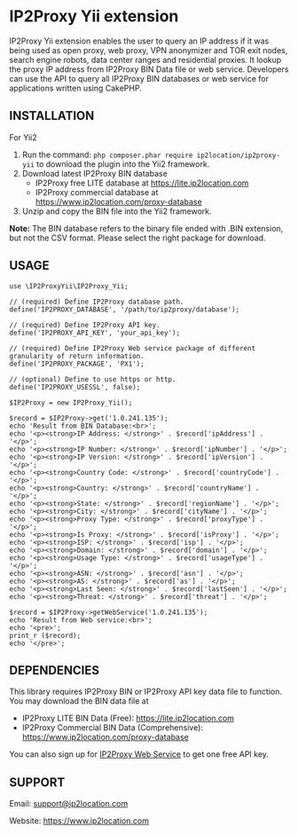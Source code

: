 # IP2Proxy Yii extension
IP2Proxy Yii extension enables the user to query an IP address if it was being used as open proxy, web proxy, VPN anonymizer and TOR exit nodes, search engine robots, data center ranges and residential proxies. It lookup the proxy IP address from IP2Proxy BIN Data file or web service. Developers can use the API to query all IP2Proxy BIN databases or web service for applications written using CakePHP.


## INSTALLATION
For Yii2

1. Run the command: `php composer.phar require ip2location/ip2proxy-yii` to download the plugin into the Yii2 framework.
2. Download latest IP2Proxy BIN database
    - IP2Proxy free LITE database at https://lite.ip2location.com
    - IP2Proxy commercial database at https://www.ip2location.com/proxy-database
3. Unzip and copy the BIN file into the Yii2 framework.

**Note:** The BIN database refers to the binary file ended with .BIN extension, but not the CSV format.
Please select the right package for download.


## USAGE
```
use \IP2ProxyYii\IP2Proxy_Yii;

// (required) Define IP2Proxy database path.
define('IP2PROXY_DATABASE', '/path/to/ip2proxy/database');

// (required) Define IP2Proxy API key.
define('IP2PROXY_API_KEY', 'your_api_key');

// (required) Define IP2Proxy Web service package of different granularity of return information.
define('IP2PROXY_PACKAGE', 'PX1');

// (optional) Define to use https or http.
define('IP2PROXY_USESSL', false);

$IP2Proxy = new IP2Proxy_Yii();

$record = $IP2Proxy->get('1.0.241.135');
echo 'Result from BIN Database:<br>';
echo '<p><strong>IP Address: </strong>' . $record['ipAddress'] . '</p>';
echo '<p><strong>IP Number: </strong>' . $record['ipNumber'] . '</p>';
echo '<p><strong>IP Version: </strong>' . $record['ipVersion'] . '</p>';
echo '<p><strong>Country Code: </strong>' . $record['countryCode'] . '</p>';
echo '<p><strong>Country: </strong>' . $record['countryName'] . '</p>';
echo '<p><strong>State: </strong>' . $record['regionName'] . '</p>';
echo '<p><strong>City: </strong>' . $record['cityName'] . '</p>';
echo '<p><strong>Proxy Type: </strong>' . $record['proxyType'] . '</p>';
echo '<p><strong>Is Proxy: </strong>' . $record['isProxy'] . '</p>';
echo '<p><strong>ISP: </strong>' . $record['isp'] . '</p>';
echo '<p><strong>Domain: </strong>' . $record['domain'] . '</p>';
echo '<p><strong>Usage Type: </strong>' . $record['usageType'] . '</p>';
echo '<p><strong>ASN: </strong>' . $record['asn'] . '</p>';
echo '<p><strong>AS: </strong>' . $record['as'] . '</p>';
echo '<p><strong>Last Seen: </strong>' . $record['lastSeen'] . '</p>';
echo '<p><strong>Threat: </strong>' . $record['threat'] . '</p>';

$record = $IP2Proxy->getWebService('1.0.241.135');
echo 'Result from Web service:<br>';
echo '<pre>';
print_r ($record);
echo '</pre>';
```


## DEPENDENCIES
This library requires IP2Proxy BIN or IP2Proxy API key data file to function. You may download the BIN data file at
* IP2Proxy LITE BIN Data (Free): https://lite.ip2location.com
* IP2Proxy Commercial BIN Data (Comprehensive): https://www.ip2location.com/proxy-database

You can also sign up for [IP2Proxy Web Service](https://www.ip2location.com/web-service/ip2proxy) to get one free API key.


## SUPPORT
Email: support@ip2location.com

Website: https://www.ip2location.com
